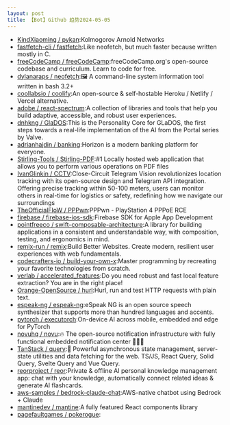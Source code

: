 ```yaml
---
layout: post
title: 【Bot】Github 趋势2024-05-05
---
```


* [KindXiaoming / pykan](https://github.com/KindXiaoming/pykan):Kolmogorov Arnold Networks
* [fastfetch-cli / fastfetch](https://github.com/fastfetch-cli/fastfetch):Like neofetch, but much faster because written mostly in C.
* [freeCodeCamp / freeCodeCamp](https://github.com/freeCodeCamp/freeCodeCamp):freeCodeCamp.org's open-source codebase and curriculum. Learn to code for free.
* [dylanaraps / neofetch](https://github.com/dylanaraps/neofetch):🖼️ A command-line system information tool written in bash 3.2+
* [coollabsio / coolify](https://github.com/coollabsio/coolify):An open-source & self-hostable Heroku / Netlify / Vercel alternative.
* [adobe / react-spectrum](https://github.com/adobe/react-spectrum):A collection of libraries and tools that help you build adaptive, accessible, and robust user experiences.
* [dnhkng / GlaDOS](https://github.com/dnhkng/GlaDOS):This is the Personality Core for GLaDOS, the first steps towards a real-life implementation of the AI from the Portal series by Valve.
* [adrianhajdin / banking](https://github.com/adrianhajdin/banking):Horizon is a modern banking platform for everyone.
* [Stirling-Tools / Stirling-PDF](https://github.com/Stirling-Tools/Stirling-PDF):#1 Locally hosted web application that allows you to perform various operations on PDF files
* [IvanGlinkin / CCTV](https://github.com/IvanGlinkin/CCTV):Close-Circuit Telegram Vision revolutionizes location tracking with its open-source design and Telegram API integration. Offering precise tracking within 50-100 meters, users can monitor others in real-time for logistics or safety, redefining how we navigate our surroundings
* [TheOfficialFloW / PPPwn](https://github.com/TheOfficialFloW/PPPwn):PPPwn - PlayStation 4 PPPoE RCE
* [firebase / firebase-ios-sdk](https://github.com/firebase/firebase-ios-sdk):Firebase SDK for Apple App Development
* [pointfreeco / swift-composable-architecture](https://github.com/pointfreeco/swift-composable-architecture):A library for building applications in a consistent and understandable way, with composition, testing, and ergonomics in mind.
* [remix-run / remix](https://github.com/remix-run/remix):Build Better Websites. Create modern, resilient user experiences with web fundamentals.
* [codecrafters-io / build-your-own-x](https://github.com/codecrafters-io/build-your-own-x):Master programming by recreating your favorite technologies from scratch.
* [verlab / accelerated_features](https://github.com/verlab/accelerated_features):Do you need robust and fast local feature extraction? You are in the right place!
* [Orange-OpenSource / hurl](https://github.com/Orange-OpenSource/hurl):Hurl, run and test HTTP requests with plain text.
* [espeak-ng / espeak-ng](https://github.com/espeak-ng/espeak-ng):eSpeak NG is an open source speech synthesizer that supports more than hundred languages and accents.
* [pytorch / executorch](https://github.com/pytorch/executorch):On-device AI across mobile, embedded and edge for PyTorch
* [novuhq / novu](https://github.com/novuhq/novu):🔥 The open-source notification infrastructure with fully functional embedded notification center 🚀🚀🚀
* [TanStack / query](https://github.com/TanStack/query):🤖 Powerful asynchronous state management, server-state utilities and data fetching for the web. TS/JS, React Query, Solid Query, Svelte Query and Vue Query.
* [reorproject / reor](https://github.com/reorproject/reor):Private & offline AI personal knowledge management app: chat with your knowledge, automatically connect related ideas & generate AI flashcards.
* [aws-samples / bedrock-claude-chat](https://github.com/aws-samples/bedrock-claude-chat):AWS-native chatbot using Bedrock + Claude
* [mantinedev / mantine](https://github.com/mantinedev/mantine):A fully featured React components library
* [pagefaultgames / pokerogue](https://github.com/pagefaultgames/pokerogue):

